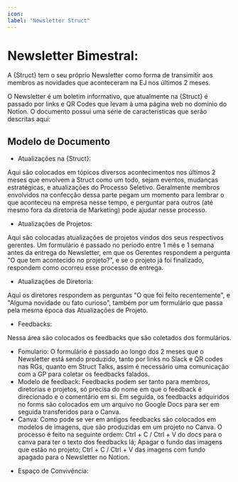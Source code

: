 ```yaml
---
icon: 
label: "Newsletter Struct" 
---
```


# Newsletter Bimestral:

A {Struct} tem o seu próprio Newsletter como forma de transimitir aos membros as novidades que aconteceram na EJ nos últimos 2 meses.

O Newsletter é um boletim informativo, que atualmente na {Struct} é passado por links e QR Codes que levam à uma página web no domínio do Notion. O documento possui uma série de características que serão descritas aqui:

## Modelo de Documento

* Atualizações na {Struct}:

Aqui são colocados em tópicos diversos acontecimentos nos últimos 2 meses que envolvem a Struct como um todo, sejam eventos, mudanças estratégicas, e atualizações do Processo Seletivo. Geralmente membros envolvidos na confecção dessa parte pegam um momento para lembrar o que aconteceu na empresa nesse tempo, e perguntar para outros (até mesmo fora da diretoria de Marketing) pode ajudar nesse processo. 

* Atualizações de Projetos:

Aqui são colocadas atualizações de projetos vindos dos seus respectivos gerentes. Um formulário é passado no período entre 1 mês e 1 semana antes da entrega do Newsletter, em que os Gerentes respondem a pergunta "O que tem acontecido no projeto?", e se o projeto já foi finalizado, respondem como ocorreu esse processo de entrega.

* Atualizações de Diretoria:

Aqui os diretores respondem as perguntas "O que foi feito recentemente", e "Alguma novidade ou fato curioso", também por um formulário que passa pela mesma época das Atualizações de Projeto.

* Feedbacks:

Nessa área são colocados os feedbacks que são coletados dos formulários.
- Fomulario:
O formulário é passado ao longo dos 2 meses que o Newsletter está sendo produzido, tanto por links no Slack e QR codes nas RGs, quanto em Struct Talks, assim é necessário uma comunicação com a GP para coletar os feedbacks falados.
- Modelo de feedback: Feedbacks podem ser tanto para membros, diretorias e projetos, só precisa do nome em que o feedback é direcionado e o comentário em si. Em seguida, os feedbacks adquiridos no forms são colocados em um arquivo no Google Docs para ser em seguida transferidos para o Canva.
- Canva:
Como pode se ver em antigos feedbacks são colocados em modelos de imagens, que são produzidas em um projeto no Canva. O processo é feito na seguinte ordem: Ctrl + C / Ctrl + V do docs para o canva para ter o texto dos feedbacks lá; Apagar o fundo das imagens que estão no projeto; Ctrl + C / Ctrl + V das imagens com fundo apagado para o Newsletter no Notion.

* Espaço de Convivência:

